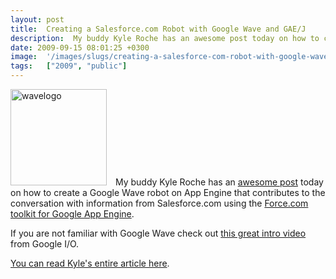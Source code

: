 ```yaml
---
layout: post
title:  Creating a Salesforce.com Robot with Google Wave and GAE/J
description:  My buddy Kyle Roche has an awesome post today on how to create a Google Wave robot on App Engine that contributes to the conversation with information from Salesforce.com using the Force.com toolkit for Google App Engine . If you are not familiar with Google Wave check out this great intro video from Google I/O. You can read Kyles entire article here .
date: 2009-09-15 08:01:25 +0300
image:  '/images/slugs/creating-a-salesforce-com-robot-with-google-wave-and-app-engine.jpg'
tags:   ["2009", "public"]
---
```

<p><a href="http://res.cloudinary.com/blog-jeffdouglas-com/image/upload/v1400399505/wavelogo_woif44.png"><img class="alignleft size-full wp-image-1251" style="padding-right:10px;" title="wavelogo" src="http://res.cloudinary.com/blog-jeffdouglas-com/image/upload/v1400399505/wavelogo_woif44.png" alt="wavelogo" width="154" height="154" /></a> My buddy Kyle Roche has an <a href="http://www.kyleroche.com/2009/09/creating-salesforce-robot-for-google.html" target="_blank">awesome post</a> today on how to create a Google Wave robot on App Engine that contributes to the conversation with information from Salesforce.com using the <a href="http://developer.force.com/appengine" target="_blank">Force.com toolkit for Google App Engine</a>.</p>
<p>If you are not familiar with Google Wave check out <a href="http://www.youtube.com/watch?v=v_UyVmITiYQ" target="_blank">this great intro video</a> from Google I/O.</p>
<p><a href="http://www.kyleroche.com/2009/09/creating-salesforce-robot-for-google.html" target="_blank">You can read Kyle's entire article here</a>.</p>

